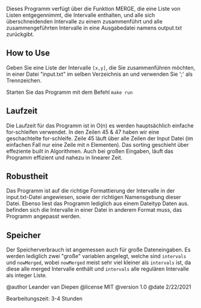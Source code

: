 Dieses Programm verfügt über die Funktion MERGE, die eine Liste von Listen entgegennimmt, die Intervalle enthalten,
 und alle sich überschneidenden Intervalle zu einem zusammenführt und alle zusammengeführten Intervalle in eine Ausgabedatei namens output.txt zurückgibt.

## How to Use ##
Geben Sie eine Liste der Intervalle `[x,y]`, die Sie zusammenführen möchten, in einer Datei "input.txt" im selben Verzeichnis an und verwenden Sie ';' als Trennzeichen.

Starten Sie das Programm mit dem Befehl `make run`

## Laufzeit ##
Die Laufzeit für das Programm ist in O(n) es werden hauptsächlich einfache for-schleifen verwendet. 
In den Zeilen 45 & 47 haben wir eine geschachtelte for-schleife. Zeile 45 läuft über alle Zeilen der Input Datei (im einfachen Fall nur eine Zeile mit n Elementen). 
Das sorting geschieht über effeziente built in Algorithmen.
Auch bei großen Eingaben, läuft das Programm effizient und nahezu in linearer Zeit.

## Robustheit ##
Das Programm ist auf die richtige Formattierung der Intervalle in der input.txt-Datei angewiesen, sowie der richtigen Namensgebung dieser Datei.
Ebenso liest das Programm lediglich aus einem Dateityp Daten aus. befinden sich die Intervalle in einer Datei in anderem Format muss, das Programm angepasst werden.

## Speicher ##
Der Speicherverbrauch ist angemessen auch für große Dateneingaben. Es werden lediglich zwei "große" variablen angelegt, welche sind `intervals` und `nowMerged`, wobei `nowMerged` meist sehr viel kleiner als `intervals` ist, da diese alle merged Intervalle enthält und `intervals` alle regulären Intervalle als integer Liste.

@author Leander van Diepen
@license MIT
@version 1.0
@date 2/22/2021

Bearbeitungszeit: 3-4 Stunden
